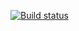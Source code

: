 [![Build status](https://ci.appveyor.com/api/projects/status/214v7srhdodby64b/branch/main?svg=true)](https://ci.appveyor.com/project/AleksPLT/hw-1-2-api-ci/branch/main)
